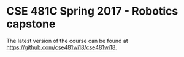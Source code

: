 # CSE 481C Spring 2017 - Robotics capstone

The latest version of the course can be found at https://github.com/cse481wi18/cse481wi18.
